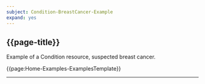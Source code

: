 ```yaml
---
subject: Condition-BreastCancer-Example
expand: yes
---
```



## {{page-title}}

Example of a Condition resource, suspected breast cancer.

{{page:Home-Examples-ExamplesTemplate}}



---